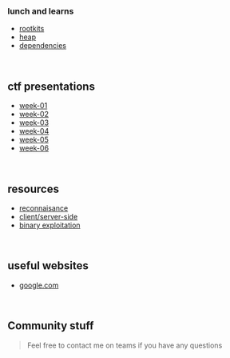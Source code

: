### lunch and learns
* [rootkits](rootkits)
* [heap](heap)
* [dependencies](dependencies)

&nbsp;

## ctf presentations
* [week-01](week01)
* [week-02](week02)
* [week-03](week03)
* [week-04](week04)
* [week-05](week05)
* [week-06](week06)

&nbsp;

## resources
* [reconnaisance](resources/recon)
* [client/server-side](resources/web)
* [binary exploitation](resources/binex)

&nbsp;

## useful websites
* [google.com](https://www.google.com)

&nbsp;

## Community stuff
> Feel free to contact me on teams if you have any questions
